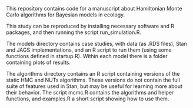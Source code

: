 This repository contains code for a manuscript about Hamiltonian Monte
Carlo algorithms for Bayesian models in ecology.

This study can be reproduced by installing necessary software and R
packages, and then running the script run_simulation.R. 

The models directory contains case studies, with data (as .RDS files), Stan
and JAGS implementations, and an R script to run them (using some functions
defined in startup.R). Within each model there is a folder containing
plots of results.

The algorithms directory contains an R script containing versions of the
static HMC and NUTs algorithms. These versions do not contain the full
suite of features used in Stan, but may be useful for learning more about
their behavior. The script mcmc.R contains the algorithms and helper
functions, and examples.R a short script showing how to use them.
